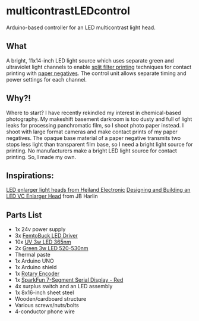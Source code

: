 # multicontrastLEDcontrol
Arduino-based controller for an LED multicontrast light head.

## What
A bright, 11x14-inch LED light source which uses separate green and ultraviolet light channels to enable [split filter printing](http://www.camramirez.com/pdf/P1_SplitFilterPrinting.pdf) techniques for contact printing with [paper negatives](http://www.ilfordphoto.com/aboutus/page.asp?n=151). The control unit allows separate timing and power settings for each channel.

## Why?!
Where to start? I have recently rekindled my interest in chemical-based photography. My makeshift basement darkroom is too dusty and full of light leaks for processing panchromatic film, so I shoot photo paper instead. I shoot with large format cameras and make contact prints of my paper negatives. The opaque base material of a paper negative transmits two stops less light than transparent film base, so I need a bright light source for printing. No manufacturers make a bright LED light source for contact printing. So, I made my own.

## Inspirations:
[LED enlarger light heads from Heiland Electronic](http://heilandelectronic.de/led_kaltlicht/lang:en) 
[Designing and Building an LED VC Enlarger Head](http://www.jbhphoto.com/wp-content/uploads/2015/01/LEDsVCPrinting03.pdf) from JB Harlin

## Parts List
- 1x 24v power supply
- 3x [FemtoBuck LED Driver](https://www.sparkfun.com/products/13716)
- 10x [UV 3w LED 365nm](https://www.amazon.com/gp/product/B00OFR96XG/ref=oh_aui_detailpage_o03_s00?ie=UTF8&psc=1)
- 2x [Green 3w LED 520-530nm](https://www.amazon.com/gp/product/B00MTGDA9Q/ref=oh_aui_detailpage_o03_s00?ie=UTF8&psc=1)
- Thermal paste
- 1x Arduino UNO
- 1x Arduino shield
- 1x [Rotary Encoder](https://www.sparkfun.com/products/10982)
- 1x [SparkFun 7-Segment Serial Display - Red](https://www.sparkfun.com/products/11441)
- 4x surplus switch and an LED assembly 
- 1x 8x16-inch sheet steel
- Wooden/cardboard structure
- Various screws/nuts/bolts
- 4-conductor phone wire
